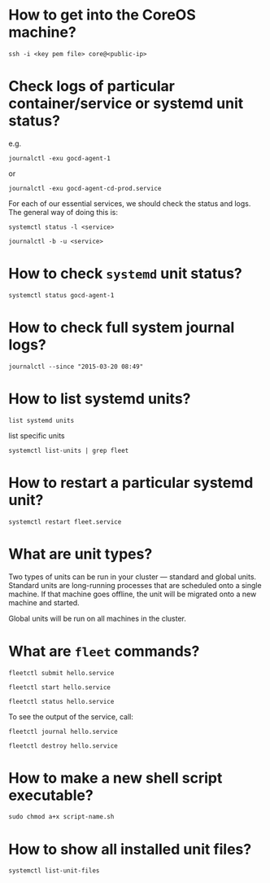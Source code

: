 # How to get into the CoreOS machine?

```
ssh -i <key pem file> core@<public-ip>
```

# Check logs of particular container/service or systemd unit status?

e.g.

```
journalctl -exu gocd-agent-1
```

or

```
journalctl -exu gocd-agent-cd-prod.service
```

For each of our essential services, we should check the status and logs. The general way of doing this is:

```
systemctl status -l <service>
```

```
journalctl -b -u <service>
```

# How to check `systemd` unit status?

```
systemctl status gocd-agent-1
```

# How to check full system journal logs?

```
journalctl --since "2015-03-20 08:49"
```

# How to list systemd units?

```
list systemd units
```

list specific units

```
systemctl list-units | grep fleet
```

# How to restart a particular systemd unit?

```
systemctl restart fleet.service
```

# What are unit types?


Two types of units can be run in your cluster — standard and global units. Standard units are long-running processes that are scheduled onto a single machine. If that machine goes offline, the unit will be migrated onto a new machine and started.

Global units will be run on all machines in the cluster.

# What are `fleet` commands?

```
fleetctl submit hello.service
```

```
fleetctl start hello.service
```

```
fleetctl status hello.service
```

To see the output of the service, call:
```
fleetctl journal hello.service
```

```
fleetctl destroy hello.service
```

# How to make a new shell script executable?

```
sudo chmod a+x script-name.sh
```

# How to show all installed unit files?

```
systemctl list-unit-files
```

